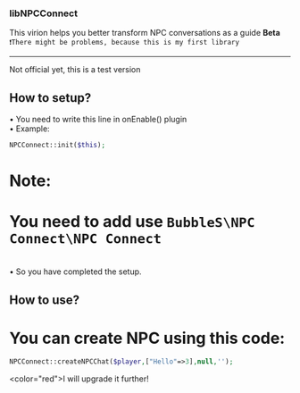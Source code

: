 ### libNPCConnect
This virion helps you better transform NPC conversations as a guide **Beta**
<br>
`❗There might be problems, because this is my first library`
<hr>
Not official yet, this is a test version

## How to setup?

• You need to write this line in onEnable() plugin<br>
• Example:
```php
NPCConnect::init($this);
```
# Note:
# You need to add use `BubbleS\NPC Connect\NPC Connect`
<br>
• So you have completed the setup.

## How to use?

# You can create NPC using this code:
```php
NPCConnect::createNPCChat($player,["Hello"=>3],null,'');
```

<color="red">I will upgrade it further!</color>
